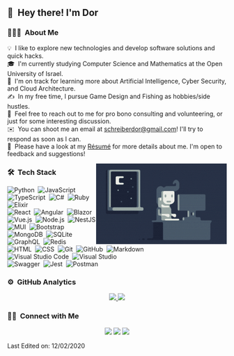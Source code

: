 ## 👋 &nbsp;Hey there! I'm Dor

### 👨🏻‍💻 &nbsp;About Me

💡 &nbsp;I like to explore new technologies and develop software solutions and quick hacks.\
🎓 &nbsp;I'm currently studying Computer Science and Mathematics at the Open University of Israel.\
🌱 &nbsp;I'm on track for learning more about Artificial Intelligence, Cyber Security, and Cloud Architecture.\
✍️ &nbsp;In my free time, I pursue Game Design and Fishing as hobbies/side hustles.\
💬 &nbsp;Feel free to reach out to me for pro bono consulting and volunteering, or just for some interesting discussion.\
✉️ &nbsp;You can shoot me an email at schreiberdor@gmail.com! I'll try to respond as soon as I can.\
📄 &nbsp;Please have a look at my [Résumé](https://www.adityavsingh.com/resume.html) for more details about me. I'm open to feedback and suggestions!

<img alt="Night Coding" src="https://raw.githubusercontent.com/AVS1508/AVS1508/master/assets/Night-Coding.gif" align="right"/>

### 🛠 &nbsp;Tech Stack

![Python](https://img.shields.io/badge/-Python-05122A?style=flat&logo=python)&nbsp;
![JavaScript](https://img.shields.io/badge/-JavaScript-05122A?style=flat&logo=javascript)&nbsp;
![TypeScript](https://img.shields.io/badge/-TypeScript-05122A?style=flat&logo=TypeScript&logoColor=296d98)&nbsp;
![C#](https://img.shields.io/badge/-Cs-05122A?style=flat&logo=Csharp&logoColor=32a24f)&nbsp;
![Ruby](https://img.shields.io/badge/-Ruby-05122A?style=flat&logo=Ruby&logoColor=bb0000)&nbsp;
![Elixir](https://img.shields.io/badge/-Elixir-05122A?style=flat&logo=Elixir&logoColor=7407a6)\
![React](https://img.shields.io/badge/-React-05122A?style=flat&logo=react)&nbsp;
![Angular](https://img.shields.io/badge/-Angular-05122A?style=flat&logo=Angular&logoColor=e54444)&nbsp;
![Blazor](https://img.shields.io/badge/-Blazor-05122A?style=flat&logo=Blazor&logoColor=7407a6)&nbsp;
![Vue.js](https://img.shields.io/badge/-Vue.js-05122A?style=flat&logo=Vue.js&logoColor=17a117)&nbsp;
![Node.js](https://img.shields.io/badge/-Node.js-05122A?style=flat&logo=node.js)&nbsp;
![NestJS](https://img.shields.io/badge/-NestJS-05122A?style=flat&logo=NestJS&logoColor=d92525)\
![MUI](https://img.shields.io/badge/-MUI-05122A?style=flat&logo=MUI&logoColor=2c69e2)&nbsp;
![Bootstrap](https://img.shields.io/badge/-Bootstrap-05122A?style=flat&logo=bootstrap&logoColor=563D7C)\
![MongoDB](https://img.shields.io/badge/-MongoDB-05122A?style=flat&logo=MongoDB&logoColor=12ba0f)&nbsp;
![SQLite](https://img.shields.io/badge/-SQLite-05122A?style=flat&logo=SQLite&logoColor=1e9bda)&nbsp;
![GraphQL](https://img.shields.io/badge/-GraphQL-05122A?style=flat&logo=GraphQL&logoColor=e22cda)&nbsp;
![Redis](https://img.shields.io/badge/-Redis-05122A?style=flat&logo=Redis&logoColor=e32c2c)\
![HTML](https://img.shields.io/badge/-HTML-05122A?style=flat&logo=HTML5)&nbsp;
![CSS](https://img.shields.io/badge/-CSS-05122A?style=flat&logo=CSS3&logoColor=1572B6)&nbsp;
![Git](https://img.shields.io/badge/-Git-05122A?style=flat&logo=git)&nbsp;
![GitHub](https://img.shields.io/badge/-GitHub-05122A?style=flat&logo=github)&nbsp;
![Markdown](https://img.shields.io/badge/-Markdown-05122A?style=flat&logo=markdown)\
![Visual Studio Code](https://img.shields.io/badge/-Visual%20Studio%20Code-05122A?style=flat&logo=visual-studio-code&logoColor=007ACC)&nbsp;
![Visual Studio](https://img.shields.io/badge/-Visual%20Studio%20Code-05122A?style=flat&logo=visual-studio-code&logoColor=b316da)\
![Swagger](https://img.shields.io/badge/-Swagger-05122A?style=flat&logo=Swagger)&nbsp;
![Jest](https://img.shields.io/badge/-Jest-05122A?style=flat&logo=Jest&logoColor=921212)&nbsp;
![Postman](https://img.shields.io/badge/-Postman-05122A?style=flat&logo=Postman)

### ⚙️ &nbsp;GitHub Analytics

<p align="center">
<a href="https://github.com/AVS1508">
  <img height="180em" src="https://github-readme-stats-eight-theta.vercel.app/api?username=dor1202&show_icons=true&theme=algolia&include_all_commits=true&count_private=true"/>
  <img height="180em" src="https://github-readme-stats-eight-theta.vercel.app/api/top-langs/?username=dor1202&layout=compact&langs_count=8&theme=algolia"/>
</a>
</p>

### 🤝🏻 &nbsp;Connect with Me

<p align="center">
<a href="http://www.linkedin.com/in/dor-schreiber-72b67420b"><img src="https://img.shields.io/badge/-Dor%20Schreiber-0077B5?style=flat&logo=Linkedin&logoColor=white"/></a>
<a href="mailto:schreiberdor@gmail.com"><img src="https://img.shields.io/badge/-schreiberdor@gmail.com-D14836?style=flat&logo=Gmail&logoColor=white"/></a>
<a href="https://www.instagram.com/schreiberdor/"><img src="https://img.shields.io/badge/-@schreiberdor-E4405F?style=flat&logo=Instagram&logoColor=white"/></a>
</p>

Last Edited on: 12/02/2020

<!---
dor1202/dor1202 is a ✨ special ✨ repository because its `README.md` (this file) appears on your GitHub profile.
You can click the Preview link to take a look at your changes.
--->
